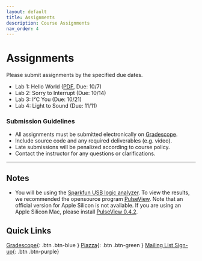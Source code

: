 ```yaml
---
layout: default
title: Assignments
description: Course Assignments
nav_order: 4
---
```


# Assignments

Please submit assignments by the specified due dates.

* Lab 1: Hello World ([PDF](../assets/labs/lab1.pdf), Due: 10/7) 
* Lab 2: Sorry to Interrupt (Due: 10/14)
* Lab 3: I²C You (Due: 10/21)
* Lab 4: Light to Sound (Due: 11/11)


### Submission Guidelines

- All assignments must be submitted electronically on [Gradescope](https://www.gradescope.com/courses/1126821).
- Include source code and any required deliverables (e.g. video).
- Late submissions will be penalized according to course policy.
- Contact the instructor for any questions or clarifications.

---

## Notes

* You will be using the [Sparkfun USB logic analyzer](https://www.sparkfun.com/usb-logic-analyzer-24mhz-8-channel.html). To view the results, we recommended the opensource program [PulseView](https://sigrok.org/wiki/PulseView). Note that an official version for Apple Silicon is not available. If you are using an Apple Silicon Mac, please install [PulseView 0.4.2](../assets/labs/PulseView-0.4.2.dmg).

## Quick Links
[Gradescope](https://www.gradescope.com/courses/1126821){: .btn .btn-blue } [Piazza](https://piazza.com/stanford/fall2025/ee186){: .btn .btn-green } [Mailing List Sign-up](https://mailman.stanford.edu/mailman/listinfo/ee186_fall2025){: .btn .btn-purple}

